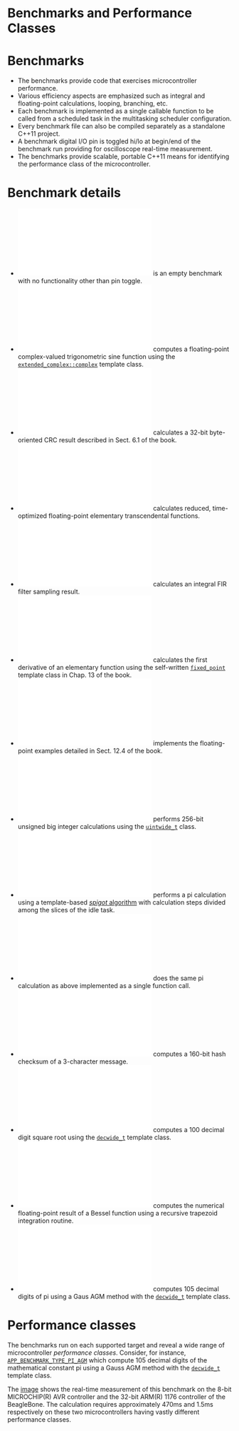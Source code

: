 # Benchmarks and Performance Classes

# Benchmarks

  - The benchmarks provide code that exercises microcontroller performance.
  - Various efficiency aspects are emphasized such as integral and floating-point calculations, looping, branching, etc.
  - Each benchmark is implemented as a single callable function to be called from a scheduled task in the multitasking scheduler configuration.
  - Every benchmark file can also be compiled separately as a standalone C++11 project.
  - A benchmark digital I/O pin is toggled hi/lo at begin/end of the benchmark run providing for oscilloscope real-time measurement.
  - The benchmarks provide scalable, portable C++11 means for identifying the performance class of the microcontroller.

# Benchmark details

  - ![`APP_BENCHMARK_TYPE_NONE              `](./app_benchmark.cpp) is an empty benchmark with no functionality other than pin toggle.
  - ![`APP_BENCHMARK_TYPE_COMPLEX           `](./app_benchmark_complex.cpp) computes a floating-point complex-valued trigonometric sine function using the [`extended_complex::complex`](../../math/extended_complex/extended_complex.h) template class.
  - ![`APP_BENCHMARK_TYPE_CRC               `](./app_benchmark_crc.cpp) calculates a 32-bit byte-oriented CRC result described in Sect. 6.1 of the book.
  - ![`APP_BENCHMARK_TYPE_FAST_MATH         `](./app_benchmark_fast_math.cpp) calculates reduced, time-optimized floating-point elementary transcendental functions.
  - ![`APP_BENCHMARK_TYPE_FILTER            `](./app_benchmark_filter.cpp) calculates an integral FIR filter sampling result.
  - ![`APP_BENCHMARK_TYPE_FIXED_POINT       `](./app_benchmark_fixed_point.cpp) calculates the first derivative of an elementary function using the self-written [`fixed_point`](../../math/fixed_point/fixed_point.h) template class in Chap. 13 of the book.
  - ![`APP_BENCHMARK_TYPE_FLOAT             `](./app_benchmark_float.cpp) implements the floating-point examples detailed in Sect. 12.4 of the book.
  - ![`APP_BENCHMARK_TYPE_WIDE_INTEGER      `](./app_benchmark_wide_integer.cpp) performs 256-bit unsigned big integer calculations using the [`uintwide_t`](../../math/wide_integer/generic_template_uintwide_t.h) class.
  - ![`APP_BENCHMARK_TYPE_PI_SPIGOT         `](./app_benchmark_pi_spigot.cpp) performs a pi calculation using a template-based [_spigot_ algorithm](../../math/constants/pi_spigot_state.h) with calculation steps divided among the slices of the idle task.
  - ![`APP_BENCHMARK_TYPE_PI_SPIGOT_SINGLE  `](./app_benchmark_pi_spigot_single.cpp) does the same pi calculation as above implemented as a single function call.
  - ![`APP_BENCHMARK_TYPE_HASH              `](./app_benchmark_hash.cpp) computes a 160-bit hash checksum of a 3-character message.
  - ![`APP_BENCHMARK_TYPE_WIDE_DECIMAL      `](./app_benchmark_wide_decimal.cpp) computes a 100 decimal digit square root using the [`decwide_t`](../../math/wide_decimal/decwide_t.h) template class.
  - ![`APP_BENCHMARK_TYPE_TRAPEZOID_INTEGRAL`](./app_benchmark_trapezoid_integral.cpp) computes the numerical floating-point result of a Bessel function using a recursive trapezoid integration routine.
  - ![`APP_BENCHMARK_TYPE_PI_AGM            `](./app_benchmark_pi_agm.cpp) computes 105 decimal digits of pi using a Gaus AGM method with the [`decwide_t`](../../math/wide_decimal/decwide_t.h) template class.

# Performance classes

The benchmarks run on each supported target and reveal a wide range of
microcontroller _performance classes_.
Consider, for instance, [`APP_BENCHMARK_TYPE_PI_AGM`](./app_benchmark_pi_agm.cpp)
which compute 105 decimal digits of the mathematical constant pi using
a Gauss AGM method with the [`decwide_t`](../../math/wide_decimal/decwide_t.h) template class.

The [image](./app_benchmark_pi_agm.pdf)
shows the real-time measurement of this benchmark
on the 8-bit MICROCHIP(R) AVR controller
and the 32-bit ARM(R) 1176 controller
of the BeagleBone. The calculation requires approximately
470ms and 1.5ms respectively on these two microcontrollers
having vastly different performance classes.
